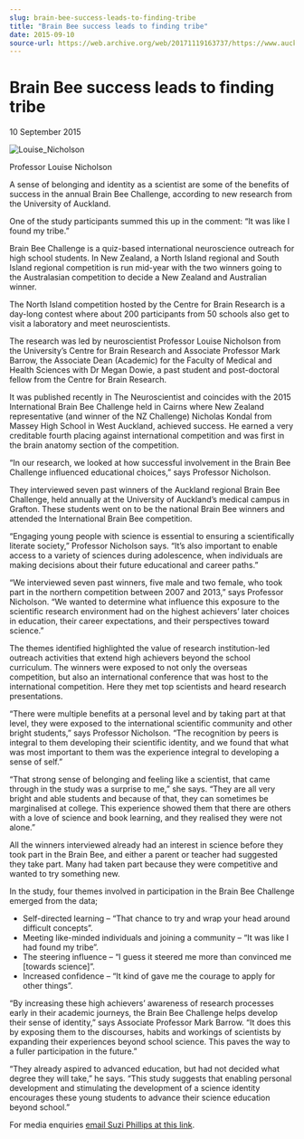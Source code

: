 ```yaml
---
slug: brain-bee-success-leads-to-finding-tribe
title: "Brain Bee success leads to finding tribe"
date: 2015-09-10
source-url: https://web.archive.org/web/20171119163737/https://www.auckland.ac.nz/en/about/news-events-and-notices/news/news-2015/09/science-identity-developed-through-neuroscience-outreach.html
---
```

Brain Bee success leads to finding tribe
========================================

10 September 2015

![Louise_Nicholson](https://www.auckland.ac.nz/en/about/news-events-and-notices/news/news-2015/09/science-identity-developed-through-neuroscience-outreach/_jcr_content/par/textimage/image.img.jpg/1441834338424.jpg "Louise_Nicholson")

Professor Louise Nicholson

A sense of belonging and identity as a scientist are some of the benefits of success in the annual Brain Bee Challenge, according to new research from the University of Auckland.

One of the study participants summed this up in the comment: “It was like I found my tribe.”

Brain Bee Challenge is a quiz-based international neuroscience outreach for high school students. In New Zealand, a North Island regional and South Island regional competition is run mid-year with the two winners going to the Australasian competition to decide a New Zealand and Australian winner.

The North Island competition hosted by the Centre for Brain Research is a day-long contest where about 200 participants from 50 schools also get to visit a laboratory and meet neuroscientists.

The research was led by neuroscientist Professor Louise Nicholson from the University’s Centre for Brain Research and Associate Professor Mark Barrow, the Associate Dean (Academic) for the Faculty of Medical and Health Sciences with Dr Megan Dowie, a past student and post-doctoral fellow from the Centre for Brain Research.

It was published recently in The Neuroscientist and coincides with the 2015 International Brain Bee Challenge held in Cairns where New Zealand representative (and winner of the NZ Challenge) Nicholas Kondal from Massey High School in West Auckland, achieved success. He earned a very creditable fourth placing against international competition and was first in the brain anatomy section of the competition.

“In our research, we looked at how successful involvement in the Brain Bee Challenge influenced educational choices,” says Professor Nicholson.

They interviewed seven past winners of the Auckland regional Brain Bee Challenge, held annually at the University of Auckland’s medical campus in Grafton. These students went on to be the national Brain Bee winners and attended the International Brain Bee competition.

“Engaging young people with science is essential to ensuring a scientifically literate society,” Professor Nicholson says. “It’s also important to enable access to a variety of sciences during adolescence, when individuals are making decisions about their future educational and career paths.”

“We interviewed seven past winners, five male and two female, who took part in the northern competition between 2007 and 2013,” says Professor Nicholson. “We wanted to determine what influence this exposure to the scientific research environment had on the highest achievers’ later choices in education, their career expectations, and their perspectives toward science.”

The themes identified highlighted the value of research institution-led outreach activities that extend high achievers beyond the school curriculum. The winners were exposed to not only the overseas competition, but also an international conference that was host to the international competition. Here they met top scientists and heard research presentations.

“There were multiple benefits at a personal level and by taking part at that level, they were exposed to the international scientific community and other bright students,” says Professor Nicholson. “The recognition by peers is integral to them developing their scientific identity, and we found that what was most important to them was the experience integral to developing a sense of self.”

“That strong sense of belonging and feeling like a scientist, that came through in the study was a surprise to me,” she says. “They are all very bright and able students and because of that, they can sometimes be marginalised at college. This experience showed them that there are others with a love of science and book learning, and they realised they were not alone.”

All the winners interviewed already had an interest in science before they took part in the Brain Bee, and either a parent or teacher had suggested they take part. Many had taken part because they were competitive and wanted to try something new.

In the study, four themes involved in participation in the Brain Bee Challenge emerged from the data;

*   Self-directed learning – “That chance to try and wrap your head around difficult concepts”.
*   Meeting like-minded individuals and joining a community – “It was like I had found my tribe”.
*   The steering influence – “I guess it steered me more than convinced me \[towards science\]”.
*   Increased confidence – “It kind of gave me the courage to apply for other things”.

“By increasing these high achievers’ awareness of research processes early in their academic journeys, the Brain Bee Challenge helps develop their sense of identity,” says Associate Professor Mark Barrow. “It does this by exposing them to the discourses, habits and workings of scientists by expanding their experiences beyond school science. This paves the way to a fuller participation in the future.”

“They already aspired to advanced education, but had not decided what degree they will take,” he says. “This study suggests that enabling personal development and stimulating the development of a science identity encourages these young students to advance their science education beyond school.”

For media enquiries [email Suzi Phillips at this link](mailto:s.phillips@auckland.ac.nz).